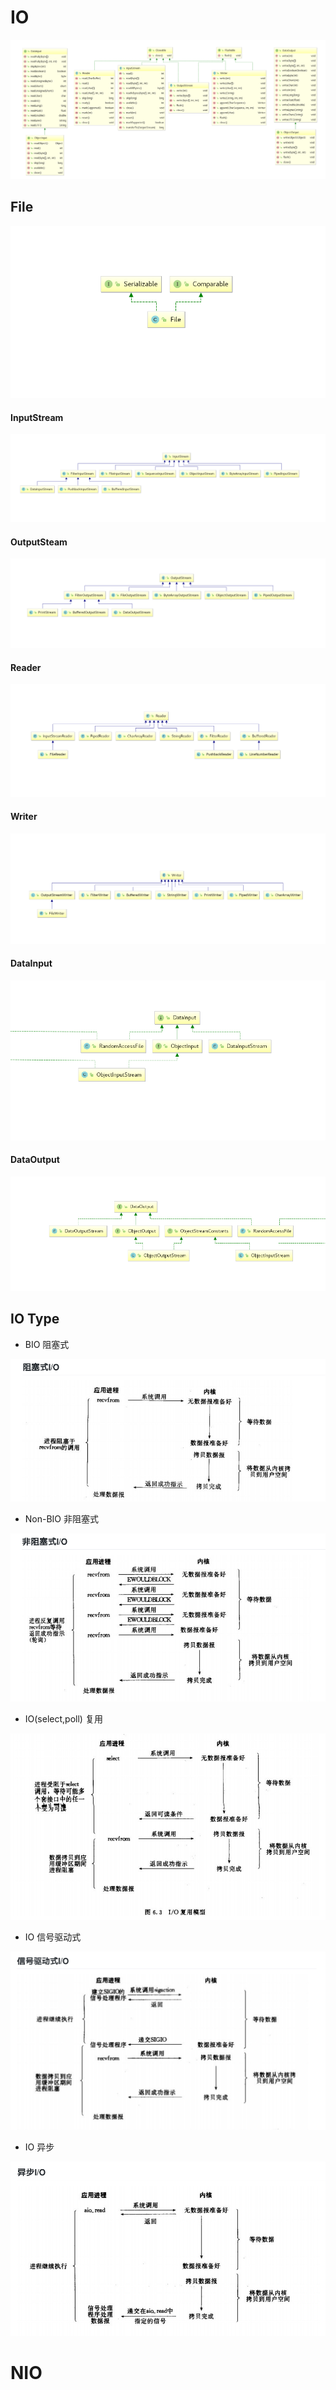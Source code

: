 #   IO
![io](https://github.com/powar2sun/Note/blob/master/Language/pictures/io.png)
##  File
![file](https://github.com/powar2sun/Note/blob/master/Language/pictures/file.png)
####    InputStream
![inputStream](https://github.com/powar2sun/Note/blob/master/Language/pictures/inputStream.png)
####    OutputSteam
![outputStream](https://github.com/powar2sun/Note/blob/master/Language/pictures/outputStream.png)
####    Reader
![reader](https://github.com/powar2sun/Note/blob/master/Language/pictures/reader.png)
####    Writer
![writer](https://github.com/powar2sun/Note/blob/master/Language/pictures/writer.png)
####    DataInput
![dataInput](https://github.com/powar2sun/Note/blob/master/Language/pictures/dataInput.png)
####    DataOutput
![dataOutput](https://github.com/powar2sun/Note/blob/master/Language/pictures/dataOutput.png)
##  IO Type
*   BIO 阻塞式

![bio](https://github.com/powar2sun/Note/blob/master/Language/pictures/bio.png)

*   Non-BIO 非阻塞式

![nonBio](https://github.com/powar2sun/Note/blob/master/Language/pictures/nonBio.png)

*   IO(select,poll) 复用

![ioRep](https://github.com/powar2sun/Note/blob/master/Language/pictures/ioRep.png)

*   IO 信号驱动式

![ioSinga](https://github.com/powar2sun/Note/blob/master/Language/pictures/ioSinga.png)

*   IO 异步

![ioAio](https://github.com/powar2sun/Note/blob/master/Language/pictures/ioAio.png)

#   NIO
